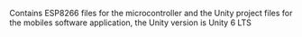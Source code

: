 Contains ESP8266 files for the microcontroller and the Unity project files for the mobiles software application, the Unity version is Unity 6 LTS
